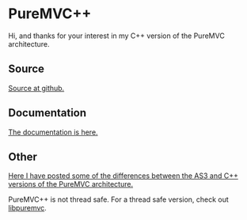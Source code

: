 PureMVC++
=========
Hi, and thanks for your interest in my C++ version of the PureMVC architecture. 

Source
------
[Source at github.](http://github.com/efnx/PureMVC-Plus-Plus)

Documentation
-------------
[The documentation is here.](http://civiliansoftware.com/pmvcpp/)

Other
-----
[Here I have posted some of the differences between the AS3 and C++ versions of the PureMVC architecture.](http://blog.efnx.com/puremvc-a-c-mvc-framework-ported-from-as3/)

PureMVC++ is not thread safe. For a thread safe version, check out [libpuremvc](http://code.google.com/p/libpuremvc/).